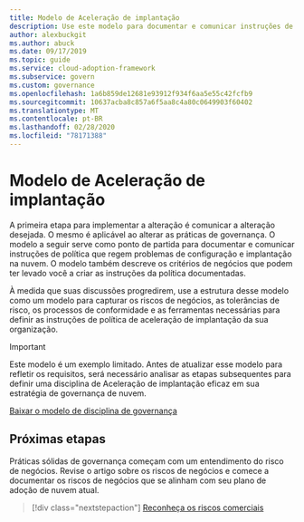 ```yaml
---
title: Modelo de Aceleração de implantação
description: Use este modelo para documentar e comunicar instruções de política para controlar problemas de configuração e implantação na nuvem.
author: alexbuckgit
ms.author: abuck
ms.date: 09/17/2019
ms.topic: guide
ms.service: cloud-adoption-framework
ms.subservice: govern
ms.custom: governance
ms.openlocfilehash: 1a6b859de12681e93912f934f6aa5e55c42fcfb9
ms.sourcegitcommit: 10637acba8c857a6f5aa8c4a80c0649903f60402
ms.translationtype: MT
ms.contentlocale: pt-BR
ms.lasthandoff: 02/28/2020
ms.locfileid: "78171388"
---
```

# <a name="deployment-acceleration-template"></a>Modelo de Aceleração de implantação

A primeira etapa para implementar a alteração é comunicar a alteração desejada. O mesmo é aplicável ao alterar as práticas de governança. O modelo a seguir serve como ponto de partida para documentar e comunicar instruções de política que regem problemas de configuração e implantação na nuvem. O modelo também descreve os critérios de negócios que podem ter levado você a criar as instruções da política documentadas.

À medida que suas discussões progredirem, use a estrutura desse modelo como um modelo para capturar os riscos de negócios, as tolerâncias de risco, os processos de conformidade e as ferramentas necessárias para definir as instruções de política de aceleração de implantação da sua organização.

> [!IMPORTANT]
> Este modelo é um exemplo limitado. Antes de atualizar esse modelo para refletir os requisitos, será necessário analisar as etapas subsequentes para definir uma disciplina de Aceleração de implantação eficaz em sua estratégia de governança de nuvem.

<!-- markdownlint-disable MD033 -->

 <a href="https://archcenter.blob.core.windows.net/cdn/fusion/governance/Deployment%20Acceleration%20Discipline%20Template.docx">Baixar o modelo de disciplina de governança</a>

<!-- markdownlint-enable MD033 -->

## <a name="next-steps"></a>Próximas etapas

Práticas sólidas de governança começam com um entendimento do risco de negócios. Revise o artigo sobre os riscos de negócios e comece a documentar os riscos de negócios que se alinham com seu plano de adoção de nuvem atual.

> [!div class="nextstepaction"]
> [Reconheça os riscos comerciais](./business-risks.md)
